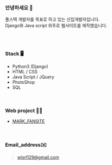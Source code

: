 ### 안녕하세요 👋 

풀스택 개발자를 목표로 하고 있는 신입개발자입니다.<br>
Django와 Java script 위주로 웹사이트를 제작했습니다.

<br><br>
### Stack 🖥

- Python3 (Django)
- HTML /  CSS
- Java Script / JQuery
- PhotoShop
- SQL  
<br><br>
### Web project 👩‍💻

* [MARK_FANSITE](http://nctmarklee.pythonanywhere.com/index/)  
<br><br>
### Email_address✉️

>wlsrl129@gmail.com

